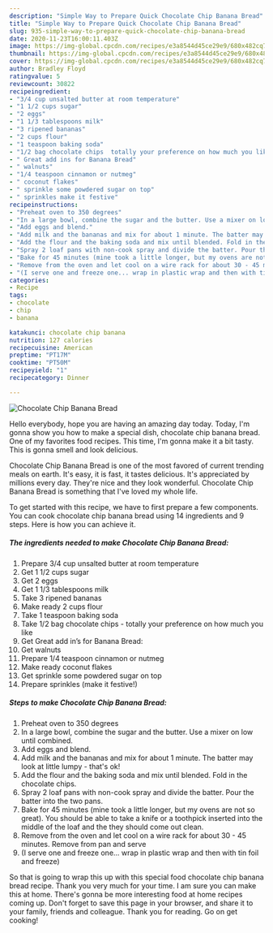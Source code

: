 ```yaml
---
description: "Simple Way to Prepare Quick Chocolate Chip Banana Bread"
title: "Simple Way to Prepare Quick Chocolate Chip Banana Bread"
slug: 935-simple-way-to-prepare-quick-chocolate-chip-banana-bread
date: 2020-11-23T16:00:11.403Z
image: https://img-global.cpcdn.com/recipes/e3a8544d45ce29e9/680x482cq70/chocolate-chip-banana-bread-recipe-main-photo.jpg
thumbnail: https://img-global.cpcdn.com/recipes/e3a8544d45ce29e9/680x482cq70/chocolate-chip-banana-bread-recipe-main-photo.jpg
cover: https://img-global.cpcdn.com/recipes/e3a8544d45ce29e9/680x482cq70/chocolate-chip-banana-bread-recipe-main-photo.jpg
author: Bradley Floyd
ratingvalue: 5
reviewcount: 30822
recipeingredient:
- "3/4 cup unsalted butter at room temperature"
- "1 1/2 cups sugar"
- "2 eggs"
- "1 1/3 tablespoons milk"
- "3 ripened bananas"
- "2 cups flour"
- "1 teaspoon baking soda"
- "1/2 bag chocolate chips  totally your preference on how much you like"
- " Great add ins for Banana Bread"
- " walnuts"
- "1/4 teaspoon cinnamon or nutmeg"
- " coconut flakes"
- " sprinkle some powdered sugar on top"
- " sprinkles make it festive"
recipeinstructions:
- "Preheat oven to 350 degrees"
- "In a large bowl, combine the sugar and the butter. Use a mixer on low until combined."
- "Add eggs and blend."
- "Add milk and the bananas and mix for about 1 minute. The batter may look at little lumpy - that&#39;s ok!"
- "Add the flour and the baking soda and mix until blended. Fold in the chocolate chips."
- "Spray 2 loaf pans with non-cook spray and divide the batter. Pour the batter into the two pans."
- "Bake for 45 minutes (mine took a little longer, but my ovens are not so great). You should be able to take a knife or a toothpick inserted into the middle of the loaf and the they should come out clean."
- "Remove from the oven and let cool on a wire rack for about 30 - 45 minutes. Remove from pan and serve"
- "(I serve one and freeze one... wrap in plastic wrap and then with tin foil and freeze)"
categories:
- Recipe
tags:
- chocolate
- chip
- banana

katakunci: chocolate chip banana 
nutrition: 127 calories
recipecuisine: American
preptime: "PT17M"
cooktime: "PT50M"
recipeyield: "1"
recipecategory: Dinner

---
```



![Chocolate Chip Banana Bread](https://img-global.cpcdn.com/recipes/e3a8544d45ce29e9/680x482cq70/chocolate-chip-banana-bread-recipe-main-photo.jpg)

Hello everybody, hope you are having an amazing day today. Today, I'm gonna show you how to make a special dish, chocolate chip banana bread. One of my favorites food recipes. This time, I'm gonna make it a bit tasty. This is gonna smell and look delicious.



Chocolate Chip Banana Bread is one of the most favored of current trending meals on earth. It's easy, it is fast, it tastes delicious. It's appreciated by millions every day. They're nice and they look wonderful. Chocolate Chip Banana Bread is something that I've loved my whole life.


To get started with this recipe, we have to first prepare a few components. You can cook chocolate chip banana bread using 14 ingredients and 9 steps. Here is how you can achieve it.

<!--inarticleads1-->

##### The ingredients needed to make Chocolate Chip Banana Bread:

1. Prepare 3/4 cup unsalted butter at room temperature
1. Get 1 1/2 cups sugar
1. Get 2 eggs
1. Get 1 1/3 tablespoons milk
1. Take 3 ripened bananas
1. Make ready 2 cups flour
1. Take 1 teaspoon baking soda
1. Take 1/2 bag chocolate chips - totally your preference on how much you like
1. Get  Great add in’s for Banana Bread:
1. Get  walnuts
1. Prepare 1/4 teaspoon cinnamon or nutmeg
1. Make ready  coconut flakes
1. Get  sprinkle some powdered sugar on top
1. Prepare  sprinkles (make it festive!)




<!--inarticleads2-->

##### Steps to make Chocolate Chip Banana Bread:

1. Preheat oven to 350 degrees
1. In a large bowl, combine the sugar and the butter. Use a mixer on low until combined.
1. Add eggs and blend.
1. Add milk and the bananas and mix for about 1 minute. The batter may look at little lumpy - that&#39;s ok!
1. Add the flour and the baking soda and mix until blended. Fold in the chocolate chips.
1. Spray 2 loaf pans with non-cook spray and divide the batter. Pour the batter into the two pans.
1. Bake for 45 minutes (mine took a little longer, but my ovens are not so great). You should be able to take a knife or a toothpick inserted into the middle of the loaf and the they should come out clean.
1. Remove from the oven and let cool on a wire rack for about 30 - 45 minutes. Remove from pan and serve
1. (I serve one and freeze one... wrap in plastic wrap and then with tin foil and freeze)




So that is going to wrap this up with this special food chocolate chip banana bread recipe. Thank you very much for your time. I am sure you can make this at home. There's gonna be more interesting food at home recipes coming up. Don't forget to save this page in your browser, and share it to your family, friends and colleague. Thank you for reading. Go on get cooking!
